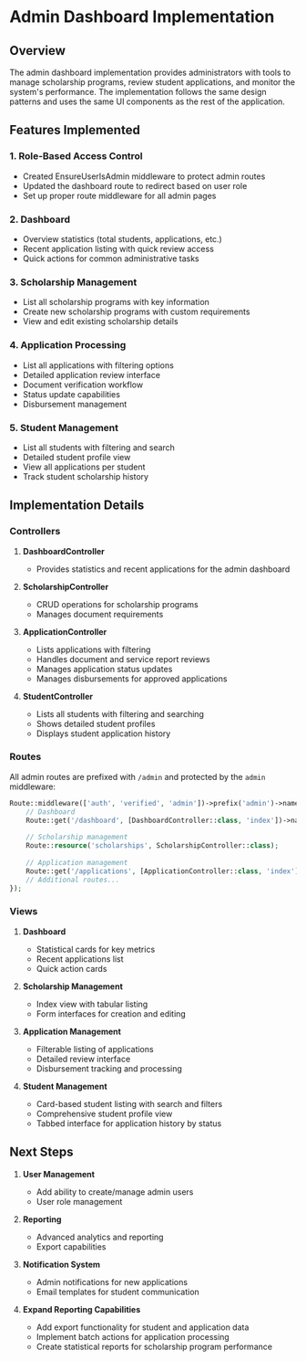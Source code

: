 # Admin Dashboard Implementation

## Overview

The admin dashboard implementation provides administrators with tools to manage scholarship programs, review student applications, and monitor the system's performance. The implementation follows the same design patterns and uses the same UI components as the rest of the application.

## Features Implemented

### 1. Role-Based Access Control

- Created EnsureUserIsAdmin middleware to protect admin routes
- Updated the dashboard route to redirect based on user role
- Set up proper route middleware for all admin pages

### 2. Dashboard

- Overview statistics (total students, applications, etc.)
- Recent application listing with quick review access
- Quick actions for common administrative tasks

### 3. Scholarship Management

- List all scholarship programs with key information
- Create new scholarship programs with custom requirements
- View and edit existing scholarship details

### 4. Application Processing

- List all applications with filtering options
- Detailed application review interface
- Document verification workflow
- Status update capabilities
- Disbursement management

### 5. Student Management

- List all students with filtering and search
- Detailed student profile view
- View all applications per student
- Track student scholarship history

## Implementation Details

### Controllers

1. **DashboardController**
   - Provides statistics and recent applications for the admin dashboard

2. **ScholarshipController**
   - CRUD operations for scholarship programs
   - Manages document requirements

3. **ApplicationController**
   - Lists applications with filtering
   - Handles document and service report reviews
   - Manages application status updates
   - Manages disbursements for approved applications

4. **StudentController**
   - Lists all students with filtering and searching
   - Shows detailed student profiles
   - Displays student application history

### Routes

All admin routes are prefixed with `/admin` and protected by the `admin` middleware:

```php
Route::middleware(['auth', 'verified', 'admin'])->prefix('admin')->name('admin.')->group(function () {
    // Dashboard
    Route::get('/dashboard', [DashboardController::class, 'index'])->name('dashboard');
    
    // Scholarship management
    Route::resource('scholarships', ScholarshipController::class);
    
    // Application management
    Route::get('/applications', [ApplicationController::class, 'index'])->name('applications.index');
    // Additional routes...
});
```

### Views

1. **Dashboard**
   - Statistical cards for key metrics
   - Recent applications list
   - Quick action cards

2. **Scholarship Management**
   - Index view with tabular listing
   - Form interfaces for creation and editing

3. **Application Management**
   - Filterable listing of applications
   - Detailed review interface
   - Disbursement tracking and processing

4. **Student Management**
   - Card-based student listing with search and filters
   - Comprehensive student profile view
   - Tabbed interface for application history by status

## Next Steps

1. **User Management**
   - Add ability to create/manage admin users
   - User role management

2. **Reporting**
   - Advanced analytics and reporting
   - Export capabilities

3. **Notification System**
   - Admin notifications for new applications
   - Email templates for student communication

4. **Expand Reporting Capabilities**
   - Add export functionality for student and application data
   - Implement batch actions for application processing
   - Create statistical reports for scholarship program performance